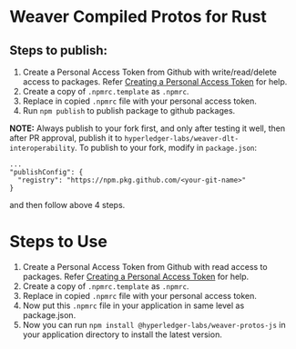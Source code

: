 # Weaver Compiled Protos for Rust

## Steps to publish:

1) Create a Personal Access Token from Github with write/read/delete access to packages. Refer [Creating a Personal Access Token](https://docs.github.com/en/github/authenticating-to-github/keeping-your-account-and-data-secure/creating-a-personal-access-token) for help.
2) Create a copy of `.npmrc.template` as `.npmrc`.
3) Replace <personal-access-token> in copied `.npmrc` file with your personal access token.
4) Run `npm publish` to publish package to github packages.

**NOTE:** Always publish to your fork first, and only after testing it well, then 
after PR approval, publish it to `hyperledger-labs/weaver-dlt-interoperability`.
To publish to your fork, modify in `package.json`:
```
...
"publishConfig": {
  "registry": "https://npm.pkg.github.com/<your-git-name>"
}
```
and then follow above 4 steps.

# Steps to Use
1) Create a Personal Access Token from Github with read access to packages. Refer [Creating a Personal Access Token](https://docs.github.com/en/github/authenticating-to-github/keeping-your-account-and-data-secure/creating-a-personal-access-token) for help.
2) Create a copy of `.npmrc.template` as `.npmrc`.
3) Replace <personal-access-token> in copied `.npmrc` file with your personal access token.
4) Now put this `.npmrc` file in your application in same level as package.json.
5) Now you can run `npm install @hyperledger-labs/weaver-protos-js` in your application directory to install the latest version.
